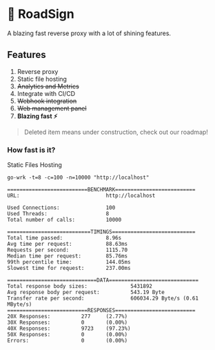 # 🚦 RoadSign

A blazing fast reverse proxy with a lot of shining features.

## Features

1. Reverse proxy
2. Static file hosting
3. ~~Analytics and Metrics~~
4. Integrate with CI/CD
5. ~~Webhook integration~~
6. ~~Web management panel~~
7. **Blazing fast ⚡**

> Deleted item means under construction, check out our roadmap!

### How fast is it?

Static Files Hosting

```shell
go-wrk -t=8 -c=100 -n=10000 "http://localhost"
```

```text
==========================BENCHMARK==========================
URL:                            http://localhost

Used Connections:               100
Used Threads:                   8
Total number of calls:          10000

===========================TIMINGS===========================
Total time passed:              8.96s
Avg time per request:           88.63ms
Requests per second:            1115.70
Median time per request:        85.76ms
99th percentile time:           144.05ms
Slowest time for request:       237.00ms

=============================DATA=============================
Total response body sizes:              5431892
Avg response body per request:          543.19 Byte
Transfer rate per second:               606034.29 Byte/s (0.61 MByte/s)
==========================RESPONSES==========================
20X Responses:          277     (2.77%)
30X Responses:          0       (0.00%)
40X Responses:          9723    (97.23%)
50X Responses:          0       (0.00%)
Errors:                 0       (0.00%)
```